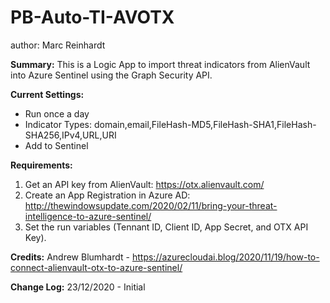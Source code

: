 # PB-Auto-TI-AVOTX
author: Marc Reinhardt

**Summary:**
This is a Logic App to import threat indicators from AlienVault into Azure Sentinel using the Graph Security API.

**Current Settings:**
-	Run once a day
-	Indicator Types: domain,email,FileHash-MD5,FileHash-SHA1,FileHash-SHA256,IPv4,URL,URI
-	Add to Sentinel


**Requirements:**
1.	Get an API key from AlienVault: https://otx.alienvault.com/
2.	Create an App  Registration in Azure AD: http://thewindowsupdate.com/2020/02/11/bring-your-threat-intelligence-to-azure-sentinel/
4.	Set the run variables (Tennant ID, Client ID, App Secret, and OTX API Key).

**Credits:**
Andrew Blumhardt - https://azurecloudai.blog/2020/11/19/how-to-connect-alienvault-otx-to-azure-sentinel/ 

**Change Log:**
23/12/2020 - Initial
